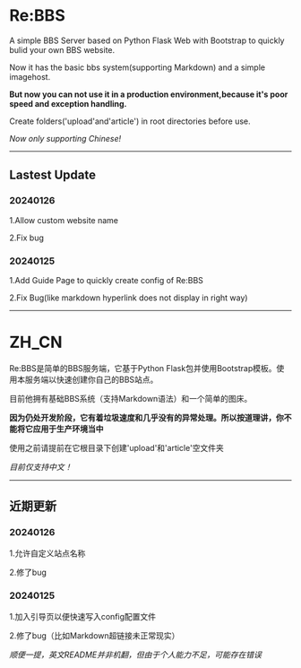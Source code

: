 # Re:BBS
A simple BBS Server based on Python Flask Web with Bootstrap to quickly bulid your own BBS website.

Now it has the basic bbs system(supporting Markdown) and a simple imagehost.

**But now you can not use it in a production environment,because it's poor speed and exception handling.**

Create folders('upload'and'article') in root directories before use.

*Now only supporting Chinese!*
***
## Lastest Update
### 20240126
1.Allow custom website name

2.Fix bug
### 20240125
1.Add Guide Page to quickly create config of Re:BBS

2.Fix Bug(like markdown hyperlink does not display in right way)
***
# ZH_CN
Re:BBS是简单的BBS服务端，它基于Python Flask包并使用Bootstrap模板。使用本服务端以快速创建你自己的BBS站点。

目前他拥有基础BBS系统（支持Markdown语法）和一个简单的图床。

**因为仍处开发阶段，它有着垃圾速度和几乎没有的异常处理。所以按道理讲，你不能将它应用于生产环境当中**

使用之前请提前在它根目录下创建'upload'和'article'空文件夹

*目前仅支持中文！*
***
## 近期更新
### 20240126
1.允许自定义站点名称

2.修了bug
### 20240125
1.加入引导页以便快速写入config配置文件

2.修了bug（比如Markdown超链接未正常现实）

*顺便一提，英文README并非机翻，但由于个人能力不足，可能存在错误*

